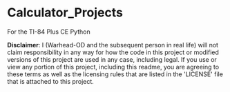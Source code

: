 # Calculator_Projects
 For the TI-84 Plus CE Python

**Disclaimer**: I (Warhead-OD and the subsequent person in real life) will not claim responsibility in any way for how the code in this project or modified versions of this project are used in any case, including legal. If you use or view any portion of this project, including this readme, you are agreeing to these terms as well as the licensing rules that are listed in the 'LICENSE' file that is attached to this project.
